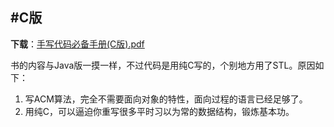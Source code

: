 #C版
-----------------
**下载**：<a href="https://github.com/soulmachine/acm-cheat-sheet/blob/master/C/%E6%89%8B%E5%86%99%E4%BB%A3%E7%A0%81%E5%BF%85%E5%A4%87%E6%89%8B%E5%86%8C(C%E7%89%88).pdf?raw=true">手写代码必备手册(C版).pdf</a>

书的内容与Java版一摸一样，不过代码是用纯C写的，个别地方用了STL。原因如下：

1. 写ACM算法，完全不需要面向对象的特性，面向过程的语言已经足够了。
2. 用纯C，可以逼迫你重写很多平时习以为常的数据结构，锻炼基本功。


